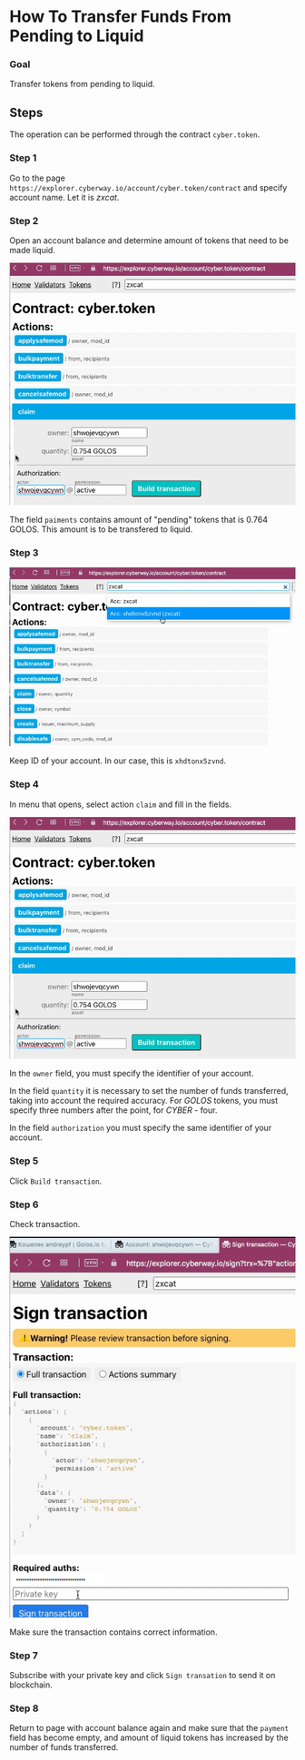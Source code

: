# How To Transfer Funds From Pending to Liquid

### Goal
Transfer tokens from pending to liquid.

## Steps
The operation can be performed through the contract `cyber.token`.

### Step 1
Go to the page `https://explorer.cyberway.io/account/cyber.token/contract` and specify account name. Let it is *zxcat*.  

### Step 2
Open an account balance and determine amount of tokens that need to be made liquid.  

![](./images/claim.png)

The field `paiments` contains amount of "pending" tokens that is 0.764 GOLOS. This amount is to be transfered to liquid.  

### Step 3
![](./images/explorer_actions.png)

Keep ID of your account. In our case, this is `xhdtonx5zvnd`.  

### Step 4
In menu that opens, select action `claim` and fill in the fields.  

![](./images/claim.png)

In the `owner` field, you must specify the identifier of your account.  

In the field `quantity` it is necessary to set the number of funds transferred, taking into account the required accuracy. For *GOLOS* tokens, you must specify three numbers after the point, for *CYBER* - four.  

In the field `authorization` you must specify the same identifier of your account.  

### Step 5
Click `Build transaction`.  

### Step 6
Check transaction.

![](./images/claim_trx.png)

Make sure the transaction contains correct information.  

### Step 7
Subscribe with your private key and click `Sign transation` to send it on blockchain.  

### Step 8
Return to page with account balance again and make sure that the `payment` field has become empty, and amount of liquid tokens has increased by the number of funds transferred.
